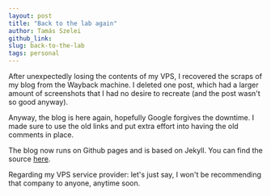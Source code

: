 ```yaml
---
layout: post
title: "Back to the lab again"
author: Tamás Szelei
github_link:
slug: back-to-the-lab
tags: personal
---
```


After unexpectedly losing the contents of my VPS, I recovered the scraps of my blog from the
Wayback machine. I deleted one post, which had a larger amount of screenshots that I had no desire
to recreate (and the post wasn't so good anyway).

Anyway, the blog is here again, hopefully Google forgives the downtime. I made sure to use the old
links and put extra effort into having the old comments in place.

The blog now runs on Github pages and is based on Jekyll. You can find the source [here](https://github.com/sztomi/sztomi.github.io).

Regarding my VPS service provider: let's just say, I won't be recommending that company to anyone, anytime soon.
